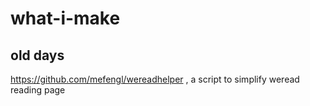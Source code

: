# what-i-make

## old days

https://github.com/mefengl/wereadhelper , a script to simplify weread reading page
